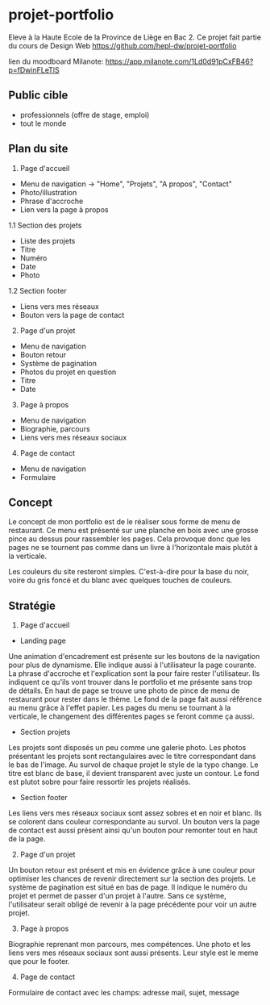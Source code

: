 # projet-portfolio

Eleve à la Haute Ecole de la Province de Liège en Bac 2. Ce projet fait partie du cours de Design Web
https://github.com/hepl-dw/projet-portfolio

lien du moodboard Milanote: https://app.milanote.com/1Ld0d91pCxFB46?p=fDwinFLeTlS


## Public cible 
 * professionnels (offre de stage, emploi)
 * tout le monde 

## Plan du site
1. Page d'accueil

* Menu de navigation ->  "Home", "Projets", "A propos", "Contact"
* Photo/illustration
* Phrase d'accroche
* Lien vers la page à propos

1.1 Section des projets

* Liste des projets
* Titre
* Numéro
* Date
* Photo

1.2 Section footer 

* Liens vers mes réseaux 
* Bouton vers la page de contact

2. Page d'un projet

* Menu de navigation
* Bouton retour
* Système de pagination
* Photos du projet en question 
* Titre
* Date 

3. Page à propos

* Menu de navigation
* Biographie, parcours 
* Liens vers mes réseaux sociaux

4. Page de contact

* Menu de navigation
* Formulaire 

## Concept
Le concept de mon portfolio est de le réaliser sous forme de menu de restaurant. Ce menu est présenté sur une planche en bois avec une grosse pince au dessus pour rassembler les pages.
Cela provoque donc que les pages ne se tournent pas comme dans un livre à l'horizontale mais plutôt à la verticale.

Les couleurs du site resteront simples. C'est-à-dire pour la base du noir, voire du gris foncé et du blanc avec quelques touches de couleurs.

## Stratégie
1. Page d'accueil

* Landing page

Une animation d'encadrement est présente sur les boutons de la navigation pour plus de dynamisme. Elle indique aussi à l'utilisateur la page courante. 
La phrase d'accroche et l'explication sont la pour faire rester l'utilisateur. Ils indiquent ce qu'ils vont trouver dans le portfolio et me présente sans trop de détails.
En haut de page se trouve une photo de pince de menu de restaurant pour rester dans le thème. Le fond de la page fait aussi référence au menu grâce à l'effet papier.
Les pages du menu se tournant à la verticale, le changement des différentes pages se feront comme ça aussi. 

* Section projets

Les projets sont disposés un peu comme une galerie photo. Les photos présentant les projets sont rectangulaires avec le titre correspondant dans le bas de l'image.
Au survol de chaque projet le style de la typo change. Le titre est blanc de base, il devient transparent avec juste un contour. 
Le fond est plutot sobre pour faire ressortir les projets réalisés.

* Section footer

Les liens vers mes réseaux sociaux sont assez sobres et en noir et blanc. Ils se colorent dans couleur correspondante au survol.
Un bouton vers la page de contact est aussi présent ainsi qu'un bouton pour remonter tout en haut de la page.
    
2. Page d'un projet

Un bouton retour est présent et mis en évidence grâce à une couleur pour optimiser les chances de revenir directement sur la section des projets.
Le système de pagination est situé en bas de page. 
Il indique le numéro du projet et permet de passer d'un projet à l'autre.
Sans ce système, l'utilisateur serait obligé de revenir à la page précédente pour voir un autre projet.
    
3. Page à propos

Biographie reprenant mon parcours, mes compétences. 
Une photo et les liens vers mes réseaux sociaux sont aussi présents. Leur style est le meme que pour le footer.
  
4. Page de contact

Formulaire de contact avec les champs: adresse mail, sujet, message


